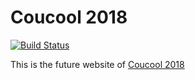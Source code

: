 # Coucool 2018

[![Build Status](https://travis-ci.org/adrizein/coucool.svg?branch=master)](https://travis-ci.org/adrizein/coucool)

This is the future website of [Coucool 2018](http://cou.cool)

